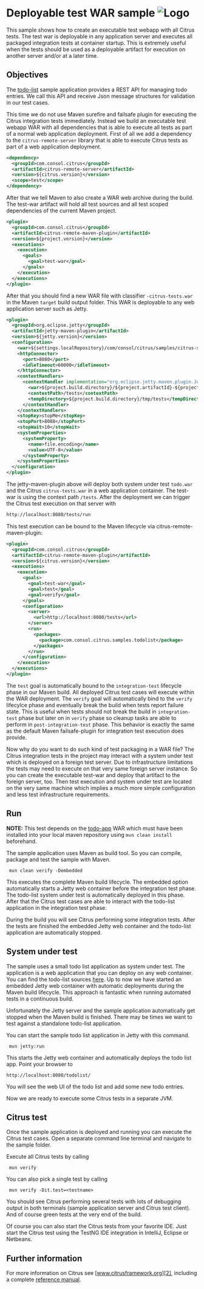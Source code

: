 Deployable test WAR sample ![Logo][1]
==============

This sample shows how to create an executable test webapp with all Citrus tests. The test war is deployable in any application server and
executes all packaged integration tests at container startup. This is extremely useful when the tests should be used as a deployable artifact for execution on another
server and/or at a later time.

Objectives
---------

The [todo-list](../todo-app/README.md) sample application provides a REST API for managing todo entries.
We call this API and receive Json message structures for validation in our test cases.

This time we do not use Maven surefire and failsafe plugin for executing the Citrus integration tests immediately. Instead we build an executable 
test webapp WAR with all dependencies that is able to execute all tests as part of a normal web application deployment. First of all we add a dependency to the `citrus-remote-server`
library that is able to execute Citrus tests as part of a web application deployment.
    
```xml
<dependency>
  <groupId>com.consol.citrus</groupId>
  <artifactId>citrus-remote-server</artifactId>
  <version>${citrus.version}</version>
  <scope>test</scope>
</dependency>
```

After that we tell Maven to also create a WAR web archive during the build. The test-war artifact will hold all test sources and all test scoped dependencies of the current Maven project.

```xml
<plugin>
  <groupId>com.consol.citrus</groupId>
  <artifactId>citrus-remote-maven-plugin</artifactId>
  <version>${project.version}</version>
  <executions>
    <execution>
      <goals>
        <goal>test-war</goal>
      </goals>
    </execution>
  </executions>
</plugin>
```

After that you should find a new WAR file with classifier `-citrus-tests.war` in the Maven `target` build output folder. This WAR is deployable to any web application server such as Jetty.

```xml
<plugin>
  <groupId>org.eclipse.jetty</groupId>
  <artifactId>jetty-maven-plugin</artifactId>
  <version>${jetty.version}</version>
  <configuration>
    <war>${settings.localRepository}/com/consol/citrus/samples/citrus-sample-todo/${project.version}/citrus-sample-todo-${project.version}.war</war>
    <httpConnector>
      <port>8080</port>
      <idleTimeout>60000</idleTimeout>
    </httpConnector>
    <contextHandlers>
      <contextHandler implementation="org.eclipse.jetty.maven.plugin.JettyWebAppContext">
        <war>${project.build.directory}/${project.artifactId}-${project.version}-citrus-tests.war</war>
        <contextPath>/tests</contextPath>
        <tempDirectory>${project.build.directory}/tmp/tests</tempDirectory>
      </contextHandler>
    </contextHandlers>
    <stopKey>stopMe</stopKey>
    <stopPort>8088</stopPort>
    <stopWait>10</stopWait>
    <systemProperties>
      <systemProperty>
        <name>file.encoding</name>
        <value>UTF-8</value>
      </systemProperty>
    </systemProperties>
  </configuration>
</plugin>
```      

The jetty-maven-plugin above will deploy both system under test `todo.war` and the Citrus `citrus-tests.war` in a web application container. The test-war is using the context path `/tests`. After the deployment we can trigger the Citrus test execution on that server
with

```bash
http://localhost:8080/tests/run
```
  
This test execution can be bound to the Maven lifecycle via citrus-remote-maven-plugin:

```xml
<plugin>
  <groupId>com.consol.citrus</groupId>
  <artifactId>citrus-remote-maven-plugin</artifactId>
  <version>${citrus.version}</version>
  <executions>
    <execution>
      <goals>
        <goal>test-war</goal>
        <goal>test</goal>
        <goal>verify</goal>
      </goals>
      <configuration>
        <server>
          <url>http://localhost:8080/tests</url>
        </server>
        <run>
          <packages>
            <package>com.consol.citrus.samples.todolist</package>
          </packages>
        </run>
      </configuration>
    </execution>
  </executions>
</plugin>
```

The `test` goal is automatically bound to the `integration-test` lifecycle phase in our Maven build. All deployed Citrus test cases will execute within the WAR deployment. The `verify` goal will automatically bind to the `verify` lifecylce phase and eventually break the build when
tests report failure state. This is useful when tests should not break the build in `integration-test` phase but later on in `verify` phase so cleanup tasks are able to perform in `post-integration-test` phase. This behavior is exactly the same as the default Maven failsafe-plugin for 
integration test execution does provide.  
        
Now why do you want to do such kind of test packaging in a WAR file? The Citrus integration tests in the project may interact with a system under test which is deployed on a foreign test server. Due to infrastructure limitations the tests may need to execute on that
very same foreign server instance. So you can create the executable test-war and deploy that artifact to the foreign server, too. Then test execution and system under test are located on the very same machine which implies a much more simple
configuration and less test infrastructure requirements.
                
Run
---------

**NOTE:** This test depends on the [todo-app](../todo-app/) WAR which must have been installed into your local maven repository using `mvn clean install` beforehand.

The sample application uses Maven as build tool. So you can compile, package and test the
sample with Maven.
 
     mvn clean verify -Dembedded
    
This executes the complete Maven build lifecycle. The embedded option automatically starts a Jetty web
container before the integration test phase. The todo-list system under test is automatically deployed in this phase.
After that the Citrus test cases are able to interact with the todo-list application in the integration test phase.

During the build you will see Citrus performing some integration tests.
After the tests are finished the embedded Jetty web container and the todo-list application are automatically stopped.

System under test
---------

The sample uses a small todo list application as system under test. The application is a web application
that you can deploy on any web container. You can find the todo-list sources [here](../todo-app). Up to now we have started an 
embedded Jetty web container with automatic deployments during the Maven build lifecycle. This approach is fantastic 
when running automated tests in a continuous build.
  
Unfortunately the Jetty server and the sample application automatically get stopped when the Maven build is finished. 
There may be times we want to test against a standalone todo-list application.  

You can start the sample todo list application in Jetty with this command.

     mvn jetty:run

This starts the Jetty web container and automatically deploys the todo list app. Point your browser to
 
    http://localhost:8080/todolist/

You will see the web UI of the todo list and add some new todo entries.

Now we are ready to execute some Citrus tests in a separate JVM.

Citrus test
---------

Once the sample application is deployed and running you can execute the Citrus test cases.
Open a separate command line terminal and navigate to the sample folder.

Execute all Citrus tests by calling

     mvn verify

You can also pick a single test by calling

     mvn verify -Dit.test=<testname>

You should see Citrus performing several tests with lots of debugging output in both terminals (sample application server
and Citrus test client). And of course green tests at the very end of the build.

Of course you can also start the Citrus tests from your favorite IDE.
Just start the Citrus test using the TestNG IDE integration in IntelliJ, Eclipse or Netbeans.

Further information
---------

For more information on Citrus see [www.citrusframework.org][2], including
a complete [reference manual][3].

 [1]: https://www.citrusframework.org/img/brand-logo.png "Citrus"
 [2]: https://www.citrusframework.org
 [3]: https://www.citrusframework.org/reference/html/
